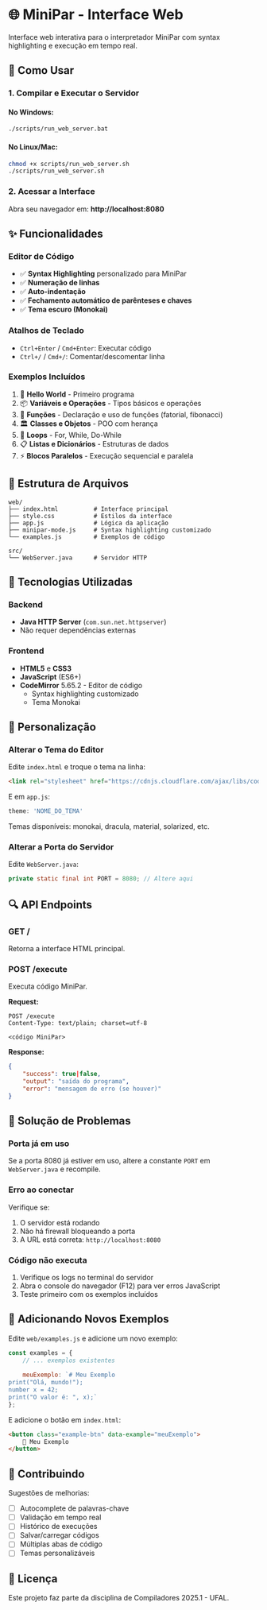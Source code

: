 # 🌐 MiniPar - Interface Web

Interface web interativa para o interpretador MiniPar com syntax highlighting e execução em tempo real.

## 🚀 Como Usar

### 1. Compilar e Executar o Servidor

#### No Windows:
```bash
./scripts/run_web_server.bat
```

#### No Linux/Mac:
```bash
chmod +x scripts/run_web_server.sh
./scripts/run_web_server.sh
```

### 2. Acessar a Interface

Abra seu navegador em: **http://localhost:8080**

## ✨ Funcionalidades

### Editor de Código
- ✅ **Syntax Highlighting** personalizado para MiniPar
- ✅ **Numeração de linhas**
- ✅ **Auto-indentação**
- ✅ **Fechamento automático de parênteses e chaves**
- ✅ **Tema escuro (Monokai)**

### Atalhos de Teclado
- `Ctrl+Enter` / `Cmd+Enter`: Executar código
- `Ctrl+/` / `Cmd+/`: Comentar/descomentar linha

### Exemplos Incluídos
1. 👋 **Hello World** - Primeiro programa
2. 📦 **Variáveis e Operações** - Tipos básicos e operações
3. 🔧 **Funções** - Declaração e uso de funções (fatorial, fibonacci)
4. 🏛️ **Classes e Objetos** - POO com herança
5. 🔁 **Loops** - For, While, Do-While
6. 📋 **Listas e Dicionários** - Estruturas de dados
7. ⚡ **Blocos Paralelos** - Execução sequencial e paralela

## 📁 Estrutura de Arquivos

```
web/
├── index.html          # Interface principal
├── style.css           # Estilos da interface
├── app.js              # Lógica da aplicação
├── minipar-mode.js     # Syntax highlighting customizado
└── examples.js         # Exemplos de código

src/
└── WebServer.java      # Servidor HTTP
```

## 🔧 Tecnologias Utilizadas

### Backend
- **Java HTTP Server** (`com.sun.net.httpserver`)
- Não requer dependências externas

### Frontend
- **HTML5** e **CSS3**
- **JavaScript** (ES6+)
- **CodeMirror** 5.65.2 - Editor de código
  - Syntax highlighting customizado
  - Tema Monokai

## 🎨 Personalização

### Alterar o Tema do Editor

Edite `index.html` e troque o tema na linha:
```html
<link rel="stylesheet" href="https://cdnjs.cloudflare.com/ajax/libs/codemirror/5.65.2/theme/NOME_DO_TEMA.min.css">
```

E em `app.js`:
```javascript
theme: 'NOME_DO_TEMA'
```

Temas disponíveis: monokai, dracula, material, solarized, etc.

### Alterar a Porta do Servidor

Edite `WebServer.java`:
```java
private static final int PORT = 8080; // Altere aqui
```

## 🔍 API Endpoints

### GET /
Retorna a interface HTML principal.

### POST /execute
Executa código MiniPar.

**Request:**
```
POST /execute
Content-Type: text/plain; charset=utf-8

<código MiniPar>
```

**Response:**
```json
{
    "success": true|false,
    "output": "saída do programa",
    "error": "mensagem de erro (se houver)"
}
```

## 🐛 Solução de Problemas

### Porta já em uso
Se a porta 8080 já estiver em uso, altere a constante `PORT` em `WebServer.java` e recompile.

### Erro ao conectar
Verifique se:
1. O servidor está rodando
2. Não há firewall bloqueando a porta
3. A URL está correta: `http://localhost:8080`

### Código não executa
1. Verifique os logs no terminal do servidor
2. Abra o console do navegador (F12) para ver erros JavaScript
3. Teste primeiro com os exemplos incluídos

## 📝 Adicionando Novos Exemplos

Edite `web/examples.js` e adicione um novo exemplo:

```javascript
const examples = {
    // ... exemplos existentes
    
    meuExemplo: `# Meu Exemplo
print("Olá, mundo!");
number x = 42;
print("O valor é: ", x);`
};
```

E adicione o botão em `index.html`:

```html
<button class="example-btn" data-example="meuExemplo">
    🎯 Meu Exemplo
</button>
```

## 🤝 Contribuindo

Sugestões de melhorias:
- [ ] Autocomplete de palavras-chave
- [ ] Validação em tempo real
- [ ] Histórico de execuções
- [ ] Salvar/carregar códigos
- [ ] Múltiplas abas de código
- [ ] Temas personalizáveis

## 📄 Licença

Este projeto faz parte da disciplina de Compiladores 2025.1 - UFAL.

